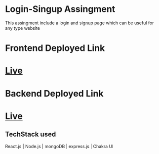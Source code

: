 # Login-Singup Assingment

This assingment include a login and signup page which can be useful for any type website

# Frontend Deployed Link
# [Live](https://frontend-two-sandy.vercel.app/)

# Backend Deployed Link
# [Live](https://brand-wick-g0pa.onrender.com)

## TechStack used
React.js | Node.js | mongoDB | express.js | Chakra UI

